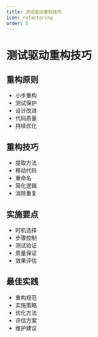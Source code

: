 ```yaml
---
title: 测试驱动重构技巧
icon: refactoring
order: 5
---
```


# 测试驱动重构技巧

## 重构原则
- 小步重构
- 测试保护
- 设计改进
- 代码质量
- 持续优化

## 重构技巧
- 提取方法
- 移动代码
- 重命名
- 简化逻辑
- 消除重复

## 实施要点
- 时机选择
- 步骤控制
- 测试验证
- 质量保证
- 效果评估

## 最佳实践
- 重构规范
- 实施策略
- 优化方法
- 评估方案
- 维护建议
